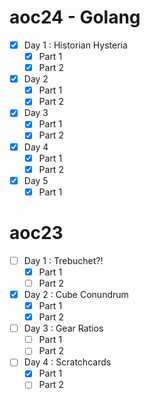 # aoc24 - Golang 
- [x] Day 1 : Historian Hysteria
  - [x] Part 1 
  - [x] Part 2
- [x] Day 2
  - [x] Part 1 
  - [x] Part 2 
- [x] Day 3 
  - [x] Part 1 
  - [x] Part 2 
- [x] Day 4 
  - [x] Part 1 
  - [x] Part 2 
- [x] Day 5
  - [x] Part 1 

# aoc23 
- [ ] Day 1 : Trebuchet?! 
  - [x] Part 1 
  - [ ] Part 2
- [x] Day 2 : Cube Conundrum
  - [x] Part 1 
  - [x] Part 2
- [ ] Day 3 : Gear Ratios
  - [ ] Part 1 
  - [ ] Part 2
- [ ] Day 4 : Scratchcards
  - [x] Part 1 
  - [ ] Part 2
